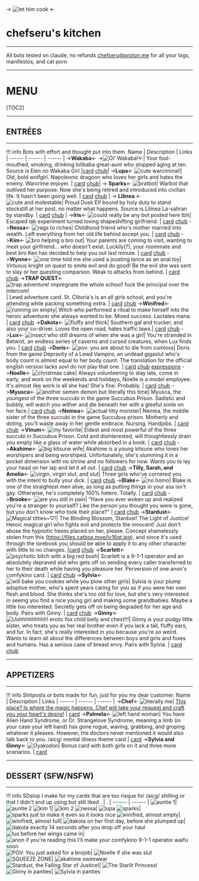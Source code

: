 -> ![let him cook](https://files.catbox.moe/lb59a6.PNG) <-

# chefseru's kitchen
***
All bots tested on claude, no refunds
chefseru@proton.me for all your logs, manifestos, and cat porn
***
# MENU
[TOC2]
***
## ENTRÉES
***
!!! info
	Bots with effort and thought put into them.
Name | Description | Links | 
------ | ------ | ------ | 
->**Wakaba**<- ->![Ol' Wakaba!](https://files.catbox.moe/fp13f4.png)<-| Your foul-mouthed, smoking, drinking lolibaba great-aunt who stopped aging at ten. Source is Eien no Wakaba Girl |[card](https://files.catbox.moe/yl9osq.png) [chub](https://chub.ai/characters/chefseru/wakaba-221afe62)|
->**Lupa**<- ![cute warciminal!](https://files.catbox.moe/00wzyg.png)| Old, bold wolfgirl. Napoleonic dragoon who loves her girls and hates the enemy. Warcrime enjoyer. | [card](https://files.catbox.moe/8pty07.png) [chub](https://chub.ai/characters/chefseru/lupa-6165589c)|
-> **Sparks**<- ![bratbot](https://files.catbox.moe/u6urs0.png)| Warbot that outlived her purpose. Now she's being retired and introduced into civilian life. It hasn't been going well. | [card](https://files.catbox.moe/bz0wtk.png) [chub](https://chub.ai/characters/chefseru/sparks-089b083e) |
-> **Lilinea** <- ![cute and molestable](https://files.catbox.moe/v5r1g4.jpg)| Proud Dusk Elf bound by holy duty to stand stockstill at her post, no matter what happens. Source is Lilinea La-sahran by standby. | [card](https://files.catbox.moe/m208jx.png) [chub](https://chub.ai/characters/chefseru/lilinea-9b232b79) |
->**Iris**<- ![could really be any bot posted here tbh](https://files.catbox.moe/uhrjw4.png)| Escaped lab experiment turned loving shapeshifting girlfriend. | [card](https://files.catbox.moe/jch8zf.png) [chub](https://chub.ai/characters/chefseru/iris-e0b23f81)
->**Nessa**<- ![rags to riches](https://files.catbox.moe/9nlb6h.png)| Childhood friend who's mother married into wealth. Left everything from her old life behind except you. | [card](https://files.catbox.moe/14i1nm.png) [chub](https://chub.ai/characters/chefseru/nessa-d687e0fc)
->**Kim**<- ![bro helping a bro out](https://files.catbox.moe/tprupb.png)| Your parents are coming to visit, wanting to meet your girlfriend... who doesn't exist. Luckily(?), your roommate and best bro Ken has decided to help you out last minute. | [card](https://files.catbox.moe/e4299k.png) [chub](https://chub.ai/characters/chefseru/kim-fc47f693)
->**Wynne**<- ![one time told me she used a jousting lance as an anal toy](https://files.catbox.moe/ft9ahz.png)| Virtuous knight on quest to smite evil and do good! Be the evil she was sent to slay or her questing companion. Weak to attacks from behind. | [card](https://files.catbox.moe/o432n4.png) [chub](https://chub.ai/characters/chefseru/wynne-9d28f397)
->**TRAP QUEST**<- ![trap adventure! impregnate the whole school! fuck the principal over the intercom!](https://files.catbox.moe/pt9qv3.PNG)| Lewd adventure card. St. Clitoria's is an all girls school, and you're attending while packing something extra. | [card](https://files.catbox.moe/8jqnat.png) [chub](https://chub.ai/characters/chefseru/trap-quest-9e0969a6)
->**Winifred**<- ![running on empty](https://files.catbox.moe/6rr608.png)| Witch who performed a ritual to make herself into the heroic adventurer she always wanted to be. Mixed success. Lactates mana. | [card](https://files.catbox.moe/o5vp5c.png) [chub](https://chub.ai/characters/chefseru/winifred-c44427dc)
->**Dakota**<- ![fluffy and thick](https://files.catbox.moe/1lao6c.png)| Southern gal and trucker, and also your co-driver. Loves the open road, hates traffic laws.| [card](https://files.catbox.moe/36h1f3.png) [chub](https://www.chub.ai/characters/chefseru/dakota-e810197b)
->**Lux**<- ![insect who still dreams of when she was a girl](https://files.catbox.moe/v9xmeg.png)| You're stranded in Betwixt, an endless series of caverns and cursed creatures, when Lux finds you. | [card](https://files.catbox.moe/dl917h.png) [chub](https://chub.ai/characters/chefseru/lux-d3ebc928)
->**Doris**<- ![pov: you are about to die from cumloss](https://files.catbox.moe/9tc5j1.png)| Doris from the game Depravity of a Lewd Vampire, an undead gigaslut who's body count is almost equal to her body count. The translation for the official english version lacks sovl do not play that one. | [card](https://files.catbox.moe/7t2wn6.png) [chub](https://chub.ai/characters/chefseru/doris-68f61d07) [expressions](https://files.catbox.moe/b4y0mh.zip)
->**Noelle**<- ![christmas cake](https://files.catbox.moe/pyo3go.png)| Always volunteering to stay late, come in early, and work on the weekends and holidays, Noelle is a model employee. It's almost like work is all she has! She's fine. Probably. | [card](https://files.catbox.moe/o1hukn.png) [chub](https://www.chub.ai/characters/chefseru/noelle-e418d10a)
->**Myusca**<- ![another semen demon but literally this time](https://files.catbox.moe/rvnozm.png)| Myusca, the youngest of the three succubi in the game Succubus Prison. Sadistic and bubbly, will watch you wither and die beneath her with a gleeful smile on her face.| [card](https://files.catbox.moe/wf964f.png) [chub](https://chub.ai/characters/chefseru/myusca-3b43124d)
->**Nemea**<- ![actual titty monster](https://files.catbox.moe/28fv1w.png)| Nemea, the middle sister of the three succubi in the game Succubus prison. Motherly and doting, you'll waste away in her gentle embrace. Nursing. Handjobs. | [card](https://files.catbox.moe/gi2s5y.png) [chub](https://chub.ai/characters/chefseru/nemea-347a434e)
->**Vinum**<- ![my favorite](https://files.catbox.moe/krxc4w.png)| Eldest and most powerful of the three succubi in Succubus Prison. Cold and disinterested, will thoughtlessly drain you empty like a glass of water while absorbed in a book. | [card](https://files.catbox.moe/91i8rw.png) [chub](https://chub.ai/characters/chefseru/vinum-f9b45f29)
->**Akahime**<- ![big kitsune wife](https://files.catbox.moe/vil537.png)| Akahime is a young kitsune who loves her worshipers and being worshiped. Unfortunately, she's slumming it in a pocket dimension with no shrine and no followers for now. Wants you to lay your head on her lap and let it all out. | [card](https://files.catbox.moe/7s5hko.png) [chub](https://chub.ai/characters/chefseru/akahime-f7b5213f)
->**Tilly, Sarah, and Amelia**<- ![virgin, virgin slut, and slut](https://files.catbox.moe/k5g21b.png)| Three girls who've cornered you with the intent to bully your dick.  | [card](https://files.catbox.moe/n63klo.png) [chub]()
->**Blake**<- ![no homo](https://files.catbox.moe/g67zub.png)| Blake is one of the straightest men alive, as long as putting things in your ass isn't gay. Otherwise, he's completely 100% hetero. Totally. | [card](https://files.catbox.moe/4c0yk9.png) [chub](https://www.chub.ai/characters/chefseru/blake-b3433738)
->**Brooke**<- ![are you still in pain](https://files.catbox.moe/i6p4rk.jpg)| "Have you ever woken up and realized you're a stranger to yourself? Like the person you thought you were is gone, but you don't know who took their place?" | [card](https://files.catbox.moe/84u3l6.png) [chub](https://chub.ai/characters/chefseru/brooke-00b45684)
->**Stardust**<- ![Magical titties~♡!](https://files.catbox.moe/clv8ep.png)| The Blinding Blossom, Stardust! The Light of Justice! Heroic magical girl who fights evil and protects the innocent! Just don't abuse the hypnotic hexes placed on her, please. Concept shamelessly stolen from this (https://files.catbox.moe/ly16qt.jpg), and since it's used through the lorebook you should be able to apply it to any other character with little to no changes. |[card](https://files.catbox.moe/axuo8h.png) [chub](https://chub.ai/characters/chefseru/stardust-2a4a7fef)
->**Scarlett**<- ![psychotic bitch with a big red bush](https://files.catbox.moe/s9nbfv.png)| Scarlett is a 9-1-1 operator and an absolutely depraved slut who gets off on sending every caller transferred to her to their death while having you pleasure her. Perversion of one anon's comfykino card. | [card](https://files.catbox.moe/67ipaw.png) [chub](https://chub.ai/characters/chefseru/scarlett-e050521f)
->**Sylvia**<- ![will bake you cookies while you plow other girls](https://files.catbox.moe/5jka4s.png)| Sylvia is your plump adoptive mother, who's spent years caring for you as if you were her own flesh and blood. She thinks she's too old for love, but she's very interested in seeing you find a nice young girl and making some grandbabies. Maybe a little too interested. Secretly gets off on being degraded for her age and body. Pairs with Ginny. | [card](https://files.catbox.moe/qs237j.png) [chub](https://chub.ai/characters/chefseru/sylvia-254aea45)
->**Ginny**<- ![Uohhhhhhhhh! erotic fox child belly and chest!!!](https://files.catbox.moe/revt2s.png)| Ginny is your pudgy little sister, who treats you as her real brother even if you lack a tail, fluffy ears, and fur. In fact, she's really interested in you because you're so weird. Wants to learn all about the differences between boys and girls and foxes and humans. Has a serious case of breast envy. Pairs with Sylvia. | [card](https://files.catbox.moe/kmj976.png) [chub](https://chub.ai/characters/chefseru/ginny-6e5a7ce4)

***
## APPETIZERS 
***
!!! info
	Shitposts or bots made for fun, just for you my dear customer.
Name | Description | Links | 
------ | ------ | ------ | 
->**Chef**<- ![literally me](https://files.catbox.moe/kukyg8.png)| [This place? Is where the magic happens. Chef will take your request and craft you your heart's desire!](https://www.youtube.com/watch?v=IGMVVG-kFhE) | [card](https://files.catbox.moe/fjtcr6.png)
->**Palmela**<- ![left hand woman](https://files.catbox.moe/vh2gt0.png)| You have Alien Hand Syndrome, or Dr. Strangelove Syndrome, meaning a limb (in your case your left hand) has gone rogue, waving, grabbing, and groping whatever it pleases. However, the doctors never mentioned it would also talk back to you. /aicg/ mental illness theme card | [card](https://files.catbox.moe/igl30f.png)
->**Sylvia and Ginny**<- ![Oyakodon](https://files.catbox.moe/9s35ry.png)| Bonus card with both girls on it and three more scenarios. | [card](https://files.catbox.moe/386zs1.png)

***
## DESSERT (SFW/NSFW)
***
!!! info
	SDslop I make for my cards that are too risque for /aicg/ shilling or that I didn't end up using but still liked
. | . |
------ | ------ |
![auntie 1](https://files.catbox.moe/2mk6i7.png)| ![auntie 2](https://files.catbox.moe/r29ls3.png)
![kim 1](https://files.catbox.moe/aoxze9.png)| ![kim 2](https://files.catbox.moe/0jh9ns.png)
![nessa](https://files.catbox.moe/t9wkav.png)| ![lupa](https://files.catbox.moe/rb60we.png)
![sparks](https://files.catbox.moe/591kpi.png)| ![sparks just to make it even so it looks nice](https://files.catbox.moe/uq77ud.png)
![winifred, almost empty](https://files.catbox.moe/szmb2x.png)| ![winifred, almost full](https://files.catbox.moe/2m61io.png)|
![dakota on her first day, before she plumped up](https://files.catbox.moe/7dxm8i.png)| ![dakota exactly 14 seconds after you drop off your haul](https://files.catbox.moe/ccdjb6.png)
![lux before her wings came in](https://files.catbox.moe/sfvlwp.png)| ![anon if you're reading this I'll make your comfykino 9-1-1 operator waifu soon](https://files.catbox.moe/in57l1.png)
![POV: You just asked for a brojob](https://files.catbox.moe/3c1w9q.png)| ![Noelle if she was slut](https://files.catbox.moe/h4p9ho.png)
![SQUEEZE ZONE](https://files.catbox.moe/4btif5.png)| ![akahime swimwear](https://files.catbox.moe/b3qqa4.png)
![Stardust, the Falling Star of Justice!](https://files.catbox.moe/azrarj.png)| ![The Starlit Princess!](https://files.catbox.moe/x1nuwm.png)
![Ginny in panties](https://files.catbox.moe/eagl4q.png)| ![Sylvia in panties](https://files.catbox.moe/5jaxd9.png)